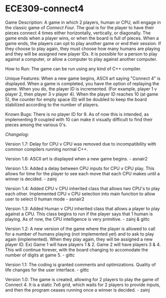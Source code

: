 # ECE309-connect4
Game Description:
  A game in which 2 players, human or CPU, will engage in the classic game of _Connect Four_.
  The goal is for the player to have their pieces connect 4 times either horizontally, vertically, or diagonally.
  The game ends when a player wins, or when the board is full of pieces.
  When a game ends, the players can opt to play another game or end their session.
  If they choose to play again, they must choose how many humans are playing and they will be assigned new player IDs.
  It is possible for a person to play against a computer, or allow a computer to play against another computer.

How to Run:
  The game can be run using any kind of C++ compiler.

Unique Features:
  When a new game begins, ASCII art saying "Connect 4" is displayed.
  When a game is completed, you have the option of replaying the game. When you do, the player ID is incremented. (For example, player 1 v player 2, then player 3 v player 4).
  When the player ID reaches 10 (at game 5), the counter for empty space (0) will be doubled to keep the board stabilized according to the number of players.

Known Bugs:
  There is no player ID for 9. As of now this is intended, as implementing 9 coupled with 10 can make it visually difficult to find their pieces among the various 0's.


*Changelog:*
  
  Version 1.7:
    Delay for CPU v CPU was removed due to incompatibility with common compilers running normal C++.

  Version 1.6:
    ASCII art is displayed when a new game begins. - asnair2
  
  Version 1.5:
    Added a delay between CPU inputs for CPU v CPU play. This allows for time for the player to see each move that each CPU makes until a winner is decided. - zainj 

  Version 1.4:
    Added CPU v CPU inherited class that allows two CPU's to play each other. Implemented CPU v CPU selection into main function to allow user to select 0 human mode
    - asnair2
    
  Version 1.3:
    Added Human v CPU inherited class that allows a player to play against a CPU. This class begins to run if the player says that 1 human is playing. As of now, the CPU intelligence is very primitive. - zainj & gittc

  Version 1.2:
    A new version of the game where the player is allowed to call for a number of humans playing (not implemented yet) and to ask to play again (implemented).
    When they play again, they will be assigned a new player ID.
    Ex) Game 1 will have players 1 & 2. Game 2 will have players 3 & 4. This will continue forever, with the board changing to accomodate the number of digits at game 5.
    - gittc
  
  Version 1.1:
    The coding is granted comments and optimizations. Quality of life changes for the user interface.
    - gittc

  Version 1.0:
    The game is created, allowing for 2 players to play the game of Connect 4.
    It is a static 7x6 grid, which waits for 2 players to provide inputs, and then the program ceases running once a winner is decided.
    - zainj
